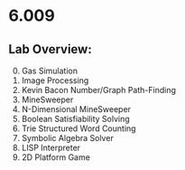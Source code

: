 # 6.009
## Lab Overview:
0. Gas Simulation
1. Image Processing
2. Kevin Bacon Number/Graph Path-Finding
3. MineSweeper
4. N-Dimensional MineSweeper
5. Boolean Satisfiability Solving
6. Trie Structured Word Counting
7. Symbolic Algebra Solver
8. LISP Interpreter
9. 2D Platform Game
